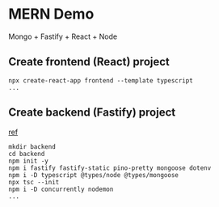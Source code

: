 # MERN Demo

Mongo + Fastify + React + Node

## Create frontend (React) project

```
npx create-react-app frontend --template typescript
...
```

## Create backend (Fastify) project

[ref](https://www.fastify.io/docs/latest/TypeScript/)

```
mkdir backend
cd backend
npm init -y
npm i fastify fastify-static pino-pretty mongoose dotenv
npm i -D typescript @types/node @types/mongoose
npx tsc --init
npm i -D concurrently nodemon
...
```
